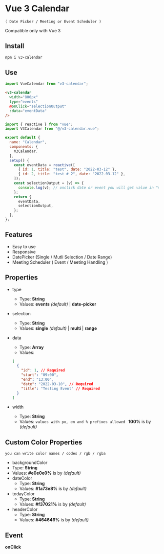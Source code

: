 # Vue 3 Calendar

`( Date Picker / Meeting or Event Scheduler )`

Compatible only with Vue 3

## Install

```bash
npm i v3-calendar
```

## Use

```javascript
import VueCalendar from "v3-calendar";
```

```html
<v3-calendar
  width="800px"
  type="events"
  @onClick="selectionOutput"
  :data="eventData"
/>
```

```javascript
import { reactive } from "vue";
import V3Calendar from "@/v3-calendar.vue";

export default {
  name: "Calendar",
  components: {
    V3Calendar,
  },
  setup() {
    const eventData = reactive([
      { id: 1, title: "test", date: "2022-03-12" },
      { id: 2, title: "test # 2", date: "2022-03-12" },
    ]);
    const selectionOutput = (v) => {
      console.log(v); // onclick date or event you will get value in "v"
    };
    return {
      eventData,
      selectionOutput,
    };
  },
};
```

## Features

- Easy to use
- Responsive
- DatePicker (Single / Mutli Selection / Date Range)
- Meeting Scheduler ( Event / Meeting Handling )

## Properties

- type
  - Type: **String**
  - Values: **events** _(default)_ | **date-picker**
- selection
  - Type: **String**
  - Values: **single** _(default)_ | **multi** | **range**
- data

  - Type: **Array**
  - Values:

  ```json
  [
    {
      "id": 1, // Required
      "start": "09:00",
      "end": "13:00",
      "date": "2022-03-10", // Required
      "title": "Testing Event" // Required
    }
  ]
  ```

- width
  - Type: **String**
  - Values: `values with px, em and % prefixes allowed ` **100%** is by _(default)_

## Custom Color Properties

`you can write color names / codes / rgb / rgba`

- backgroundColor
- Type: **String**
- Values: **#e0e0e0%** is by _(default)_
- dateColor
  - Type: **String**
  - Values: **#1a73e8%** is by _(default)_
- todayColor
  - Type: **String**
  - Values: **#f37021%** is by _(default)_
- headerColor
  - Type: **String**
  - Values: **#464646%** is by _(default)_

## Event

**onClick**
